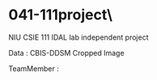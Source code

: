# 041-111project\

NIU CSIE 111 IDAL lab independent project

Data : CBIS-DDSM Cropped Image

TeamMember :
